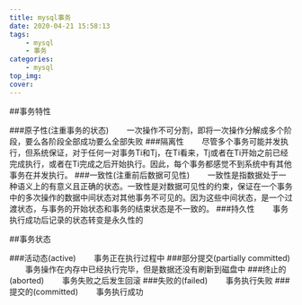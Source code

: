 ```yaml
---
title: mysql事务
date: 2020-04-21 15:58:13
tags:
    - mysql
    - 事务
categories:
    - mysql
top_img:
cover:
---
```


##事务特性

###原子性(注重事务的状态)
　　一次操作不可分割，即将一次操作分解成多个阶段，要么各阶段全部成功要么全部失败
###隔离性
　　尽管多个事务可能并发执行，但系统保证，对于任何一对事务Ti和Tj，在Ti看来，Tj或者在Ti开始之前已经完成执行，或者在Ti完成之后开始执行。因此，每个事务都感觉不到系统中有其他事务在并发执行。
###一致性(注重前后数据可见性)
　　一致性是指数据处于一种语义上的有意义且正确的状态。一致性是对数据可见性的约束，保证在一个事务中的多次操作的数据中间状态对其他事务不可见的。因为这些中间状态，是一个过渡状态，与事务的开始状态和事务的结束状态是不一致的。
###持久性
　　事务执行成功后记录的状态转变是永久性的

##事务状态

###活动态(active)
　　事务正在执行过程中
###部分提交(partially committed)
　　事务操作在内存中已经执行完毕，但是数据还没有刷新到磁盘中
###终止的(aborted)
　　事务失败之后发生回滚
###失败的(failed)
　　事务执行失败
###提交的(committed)
　　事务执行成功